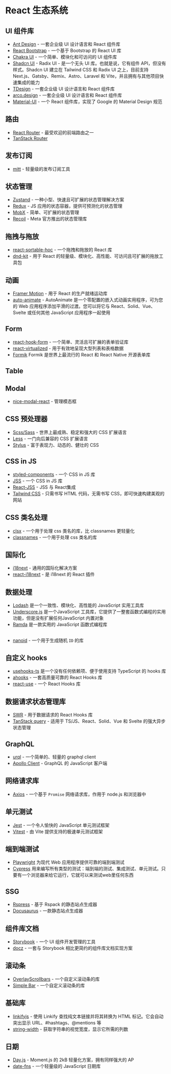 # React 生态系统

## UI 组件库

- [Ant Design](https://ant.design/index-cn) - 一套企业级 UI 设计语言和 React 组件库
- [React Bootstrap](https://react-bootstrap.github.io/docs/components/accordion) - 一个基于 Bootstrap 的 React UI 库
- [Chakra UI](https://chakra-ui.com/getting-started) - 一个简单、模块化和可访问的 UI 组件库
- [Shadcn UI](https://ui.shadcn.com/docs/components/accordion) - Radix UI - 是一个无头 UI 库。也就是说，它有组件 API，但没有样式。Shadcn UI 建立在 Tailwind CSS 和 Radix UI 之上，目前支持 Next.js、Gatsby、Remix、Astro、Laravel 和 Vite，并且拥有与其他项目快速集成的能力
- [TDesign](https://tdesign.tencent.com/starter/) - 一套企业级 UI 设计语言和 React 组件库
- [arco.design](https://arco.design/) - 一套企业级 UI 设计语言和 React 组件库
- [Material-UI](https://material-ui.com/zh/) - 一个 React 组件库，实现了 Google 的 Material Design 规范

## 路由

- [React Router](https://reactrouter.com/en/main) - 最受欢迎的前端路由之一
- [TanStack Router](https://tanstack.com/router/latest)

## 发布订阅

- [mitt](https://www.npmjs.com/package/mitt) - 轻量级的发布订阅工具

## 状态管理

- [Zustand](https://zustand-demo.pmnd.rs/) - 一种小型、快速且可扩展的状态管理解决方案
- [Redux](https://cn.redux.js.org/) - JS 应用的状态容器，提供可预测化的状态管理
- [MobX](https://mobx.js.org/README.html) - 简单、可扩展的状态管理
- [Recoil](https://recoiljs.org/) - Meta 官方推出的状态管理库

## 拖拽与拖放

- [react-sortable-hoc](https://clauderic.github.io/react-sortable-hoc/#/basic-configuration/basic-usage?_k=bbw1p5) - 一个拖拽和拖放的 React 库
- [dnd-kit](https://docs.dndkit.com/) - 用于 React 的轻量级、模块化、高性能、可访问且可扩展的拖放工具包

## 动画

- [Framer Motion](https://www.framer.com/motion/) - 用于 React 的生产就绪运动库
- [auto-animate](https://auto-animate.formkit.com/) - AutoAnimate 是一个零配置的嵌入式动画实用程序，可为您的 Web 应用程序添加平滑的过渡。您可以将它与 React、Solid、Vue、Svelte 或任何其他 JavaScript 应用程序一起使用

## Form

- [react-hook-form](https://react-hook-form.com/) - 一个简单、灵活且可扩展的表单验证库
- [react-virtualized](https://bvaughn.github.io/react-virtualized/#/components/List) - 用于有效地呈现大型列表和表格数据
- [Formik](https://formik.org/) Formik 是世界上最流行的 React 和 React Native 开源表单库

## Table

## Modal

- [nice-modal-react](https://opensource.ebay.com/nice-modal-react/) - 管理模态框

## CSS 预处理器

- [Scss/Sass](https://sass-lang.com/) - 世界上最成熟、稳定和强大的 CSS 扩展语言
- [Less](https://less.bootcss.com/) - 一门向后兼容的 CSS 扩展语言
- [Stylus](https://www.stylus-lang.cn/) - 富于表现力、动态的、健壮的 CSS

## CSS in JS

- [styled-components](https://styled-components.com/) - 一个 CSS in JS 库
- [JSS](https://cssinjs.org/?v=v10.10.0) - 一个 CSS in JS 库
- [React-JSS](https://www.npmjs.com/package/react-jss) - JSS 与 React集成
- [Tailwind CSS](https://tailwindcss.com/) - 只需书写 HTML 代码，无需书写 CSS，即可快速构建美观的网站

## CSS 类名处理

- [clsx](https://github.com/lukeed/clsx) - 一个用于处理 css 类名的库，比 classnames 更轻量化
- [classnames](https://github.com/JedWatson/classnames) - 一个用于处理 css 类名的库

## 国际化

- [i18next](https://www.i18next.com/) - 通用的国际化解决方案
- [react-i18next](https://react.i18next.com/) - 是 i18next 的 React 插件

## 数据处理

- [Lodash](https://www.lodashjs.com/) 是一个一致性、模块化、高性能的 JavaScript 实用工具库
- [Underscore.js](https://underscorejs.org/) 是一个JavaScript 工具库，它提供了一整套函数式编程的实用功能，但是没有扩展任何JavaScript 内置对象
- [Ramda](https://ramda.cn/) 是一款实用的 JavaScript 函数式编程库

## 
- [nanoid](https://zelark.github.io/nano-id-cc/) - 一个用于生成随机 `ID` 的库

## 自定义 hooks

- [usehooks-ts](https://usehooks-ts.com/) 是一个没有任何依赖项、便于使用支持 TypeScript 的 hooks 库
- [ahooks](https://ahooks.js.org/zh-CN/) - 一套高质量可靠的 React Hooks 库
- [react-use](https://streamich.github.io/react-use/?path=/story/components-usekey--demo) - 一个 React Hooks 库

## 数据请求状态管理库

- [SWR](https://swr.vercel.app/zh-CN) - 用于数据请求的 React Hooks 库
- [TanStack query](https://tanstack.com/query/latest) - 适用于 TS/JS、React、Solid、Vue 和 Svelte 的强大异步状态管理

## GraphQL

- [urql](https://formidable.com/open-source/urql/docs/) - 一个简单的、轻量的 graphql client
- [Apollo Client](https://www.apollographql.com/docs/react/) - GraphQL 的 JavaScript 客户端

## 网络请求库

- [Axios](https://www.axios-http.cn/docs/intro) - 一个基于 `Promise` 网络请求库，作用于 node.js 和浏览器中

## 单元测试

- [Jest](https://jestjs.io/) - 一个令人愉快的 JavaScript 单元测试框架
- [Vitest](https://cn.vitest.dev/) - 由 Vite 提供支持的极速单元测试框架

## 端到端测试

- [Playwright](https://playwright.dev/) 为现代 Web 应用程序提供可靠的端到端测试
- [Cypress](https://www.cypress.io/) 用来编写所有类型的测试：端到端的测试、集成测试、单元测试。只要有一个浏览器来给它运行，它就可以来测试web里任何东西

## SSG

- [Rspress](https://rspress.dev/) - 基于 Rspack 的静态站点生成器
- [Docusaurus](https://docusaurus.io/) - 一款静态站点生成器

## 组件库文档

- [Storybook](https://storybook.js.org/) - 一个 UI 组件开发管理的工具
- [docz](https://www.docz.site/docs/getting-started) - 一套与 Storybook 相比更简约的组件库文档实现方案

## 滚动条

- [OverlayScrollbars](https://kingsora.github.io/OverlayScrollbars/#!overview) - 一个自定义滚动条的库
- [Simple Bar](https://grsmto.github.io/simplebar/) - 一个自定义滚动条的库

## 基础库

- [linkifyjs](https://linkify.js.org/) - 使用 Linkify 查找纯文本链接并将其转换为 HTML <a> 标记。它会自动突出显示 URL、#hashtags、@mentions 等
- [string-width](https://github.com/sindresorhus/string-width) - 获取字符串的视觉宽度，显示它所需的列数

## 日期

- [Day.js](https://dayjs.gitee.io/zh-CN/) - Moment.js 的 2kB 轻量化方案，拥有同样强大的 AP
- [date-fns](https://date-fns.org/) - 一个轻量级的 JavaScript 日期库

